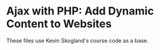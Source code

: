 # Ajax with PHP: Add Dynamic Content to Websites
These files use Kevin Skogland's course code as a base. 
